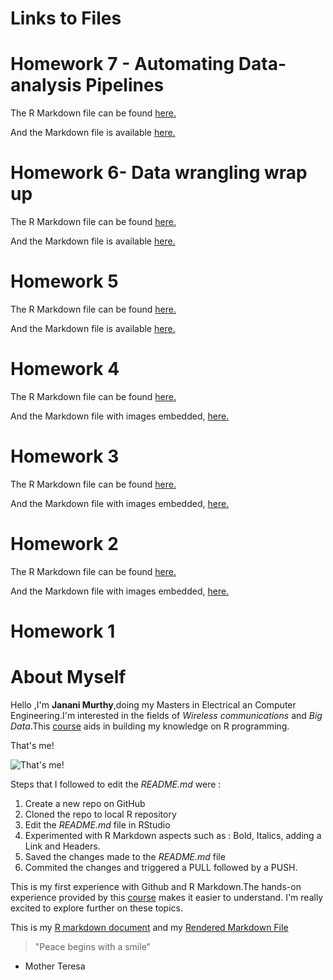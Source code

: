 # Links to Files

# Homework 7 - Automating Data-analysis Pipelines

The R Markdown file can be found [here.](https://github.com/jmurthy12/STAT545-hw-murthy-janani/tree/master/hw07/hw_07-automating-data-analysis-pipeline.rmd)

And the Markdown file is available  [here.](https://github.com/jmurthy12/STAT545-hw-murthy-janani/tree/master/hw07/hw_07-automating-data-analysis-pipeline.md)

# Homework 6- Data wrangling wrap up

The R Markdown file can be found [here.](https://github.com/jmurthy12/STAT545-hw-murthy-janani/tree/master/hw06/hw06_data_wrangling_wrap_up.Rmd)

And the Markdown file is available  [here.](https://github.com/jmurthy12/STAT545-hw-murthy-janani/tree/master/hw06/hw06_data_wrangling_wrap_up.md)

# Homework 5

The R Markdown file can be found [here.](https://github.com/jmurthy12/STAT545-hw-murthy-janani/tree/master/hw05/Hw05.Rmd)

And the Markdown file is available  [here.](https://github.com/jmurthy12/STAT545-hw-murthy-janani/tree/master/hw05/hw05.md)

# Homework 4

The R Markdown file can be found [here.](https://github.com/jmurthy12/STAT545-hw-murthy-janani/tree/master/hw04/Homework04_dataReshaping.Rmd)

And the Markdown file with images embedded, [here.](https://github.com/jmurthy12/STAT545-hw-murthy-janani/tree/master/hw04/Homework04_dataReshaping.md)

# Homework 3

The R Markdown file can be found [here.](https://github.com/jmurthy12/STAT545-hw-murthy-janani/blob/master/hw03/hw03_gapminder.Rmd)

And the Markdown file with images embedded, [here.](https://github.com/jmurthy12/STAT545-hw-murthy-janani/blob/master/hw03/hw03_gapminder.md)

# Homework 2

The R Markdown file can be found [here.](https://github.com/jmurthy12/STAT545-hw-murthy-janani/blob/master/hw02/hw02_gapminder.Rmd)

And the Markdown file with images embedded, [here.](https://github.com/jmurthy12/STAT545-hw-murthy-janani/blob/master/hw02/hw02_gapminder.md)

# Homework 1

# About Myself
Hello ,I'm **Janani Murthy**,doing my Masters in Electrical an Computer Engineering.I'm interested in the fields of *Wireless communications* and *Big Data*.This [course](https://github.com/STAT545-UBC) aids in building my knowledge on R programming.

That's me!

![That's me!](https://github.com/jmurthy12/STAT545-hw01-murthy-janani/blob/master/Janani_Murthy.jpg)

Steps that I followed to edit the *README.md* were :
1. Create a new repo on GitHub
2. Cloned the repo to local  R repository
3. Edit the *README.md* file in RStudio
4. Experimented with R Markdown aspects such as : Bold, Italics, adding a Link and Headers.
5. Saved the changes made to the *README.md* file
6. Commited the changes and triggered a PULL followed by a PUSH.

This is my first experience with Github and R Markdown.The hands-on experience provided by this [course](https://github.com/STAT545-UBC) makes it easier to understand. I'm really excited to explore further on these topics. 

This is my [R markdown document](https://github.com/jmurthy12/STAT545-hw01-murthy-janani/blob/master/hw01_gapminder.md) and my [Rendered Markdown File](https://github.com/jmurthy12/STAT545-hw01-murthy-janani/blob/master/hw01_gapminder.md)


> "Peace begins with a smile"
   - Mother Teresa
